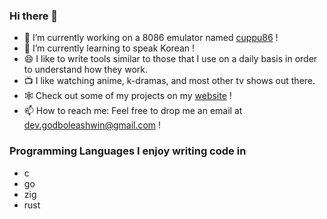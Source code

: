### Hi there 👋

- 🔭 I’m currently working on a 8086 emulator named [cuppu86](https://github.com/aelobdog/cuppu86) !
- 🌱 I’m currently learning to speak Korean !
- 😄 I like to write tools similar to those that I use on a daily basis in order to understand how they work.
- 📺 I like watching anime, k-dramas, and most other tv shows out there.
- 🕸 Check out some of my projects on my [website](https://aelobdog.github.io) !
- 📫 How to reach me: Feel free to drop me an email at dev.godboleashwin@gmail.com !

### Programming Languages I enjoy writing code in
- c
- go
- zig
- rust
